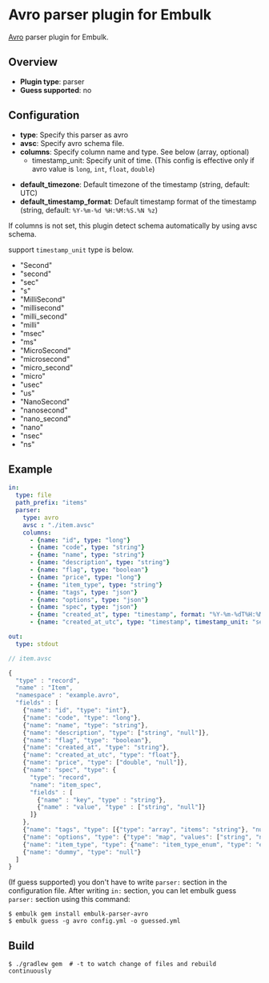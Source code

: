 # Avro parser plugin for Embulk

[Avro](http://avro.apache.org/) parser plugin for Embulk.

## Overview

* **Plugin type**: parser
* **Guess supported**: no

## Configuration

- **type**: Specify this parser as avro
- **avsc**: Specify avro schema file.
- **columns**: Specify column name and type. See below (array, optional)
  - timestamp_unit: Specify unit of time. (This config is effective only if avro value is `long`, `int`, `float`, `double`)
* **default_timezone**: Default timezone of the timestamp (string, default: UTC)
* **default_timestamp_format**: Default timestamp format of the timestamp (string, default: `%Y-%m-%d %H:%M:%S.%N %z`)

If columns is not set, this plugin detect schema automatically by using avsc schema.

support `timestamp_unit` type is below.

- "Second"
- "second"
- "sec"
- "s"
- "MilliSecond"
- "millisecond"
- "milli_second"
- "milli"
- "msec"
- "ms"
- "MicroSecond"
- "microsecond"
- "micro_second"
- "micro"
- "usec"
- "us"
- "NanoSecond"
- "nanosecond"
- "nano_second"
- "nano"
- "nsec"
- "ns"

## Example

```yaml
in:
  type: file
  path_prefix: "items"
  parser:
    type: avro
    avsc : "./item.avsc"
    columns:
      - {name: "id", type: "long"}
      - {name: "code", type: "string"}
      - {name: "name", type: "string"}
      - {name: "description", type: "string"}
      - {name: "flag", type: "boolean"}
      - {name: "price", type: "long"}
      - {name: "item_type", type: "string"}
      - {name: "tags", type: "json"}
      - {name: "options", type: "json"}
      - {name: "spec", type: "json"}
      - {name: "created_at", type: "timestamp", format: "%Y-%m-%dT%H:%M:%S%:z"}
      - {name: "created_at_utc", type: "timestamp", timestamp_unit: "second"}

out:
  type: stdout
```

```javascript
// item.avsc

{
  "type" : "record",
  "name" : "Item",
  "namespace" : "example.avro",
  "fields" : [
    {"name": "id", "type": "int"},
    {"name": "code", "type": "long"},
    {"name": "name", "type": "string"},
    {"name": "description", "type": ["string", "null"]},
    {"name": "flag", "type": "boolean"},
    {"name": "created_at", "type": "string"},
    {"name": "created_at_utc", "type": "float"},
    {"name": "price", "type": ["double", "null"]},
    {"name": "spec", "type": {
      "type": "record",
      "name": "item_spec",
      "fields" : [
        {"name" : "key", "type" : "string"},
        {"name" : "value", "type" : ["string", "null"]}
      ]}
    },
    {"name": "tags", "type": [{"type": "array", "items": "string"}, "null"]},
    {"name": "options", "type": {"type": "map", "values": ["string", "null"]}},
    {"name": "item_type", "type": {"name": "item_type_enum", "type": "enum", "symbols": ["D", "M"]}},
    {"name": "dummy", "type": "null"}
  ]
}
```

(If guess supported) you don't have to write `parser:` section in the configuration file. After writing `in:` section, you can let embulk guess `parser:` section using this command:

```
$ embulk gem install embulk-parser-avro
$ embulk guess -g avro config.yml -o guessed.yml
```

## Build

```
$ ./gradlew gem  # -t to watch change of files and rebuild continuously
```
